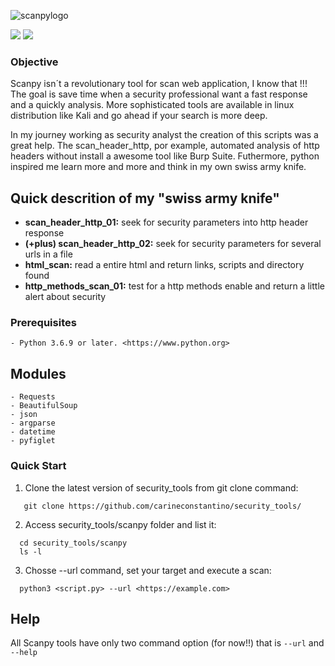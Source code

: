 ![scanpylogo](https://user-images.githubusercontent.com/53983340/77257989-77bbb900-6c56-11ea-9171-473abee450f2.jpg)
<p>
 <img src="https://img.shields.io/badge/ScanPy-v.2.0-orange" />
 <img src="https://img.shields.io/badge/python-v3.6.9-blue" />
 </p>
 
 ### Objective

Scanpy isn´t a revolutionary tool for scan web application, I know that !!!
The goal is save time when a security professional want a fast response and a quickly analysis. 
More sophisticated tools are available in linux distribution like Kali and go ahead if your search is more deep. 

In my journey working as security analyst the creation of this scripts was a great help. The scan_header_http, por example, automated analysis of http headers without install a awesome tool like Burp Suite. Futhermore, python inspired me learn more and more and think in my own swiss army knife.  

## Quick descrition of my "swiss army knife"

- <b>scan_header_http_01:</b> seek for security parameters into http header response 
- <b>(+plus) scan_header_http_02:</b> seek for security parameters for several urls in a file
- <b>html_scan:</b> read a entire html and return links, scripts and directory found
- <b>http_methods_scan_01:</b> test for a http methods enable and return a little alert about security 

### Prerequisites

```
- Python 3.6.9 or later. <https://www.python.org>
```
 
 ## Modules

```
- Requests
- BeautifulSoup
- json
- argparse
- datetime
- pyfiglet
```

### Quick Start

1. Clone the latest version of security_tools from git clone command:

 ```
    git clone https://github.com/carineconstantino/security_tools/
 ```
    
 2. Access security_tools/scanpy folder and list it:
 
 ```
   cd security_tools/scanpy
   ls -l 
 ```
 
 3. Chosse --url command, set your target and execute a scan: 
 
 ```
   python3 <script.py> --url <https://example.com>  
 ```
 
 ## Help
 
All Scanpy tools have only two command option (for now!!) that is `--url` and `--help`  
